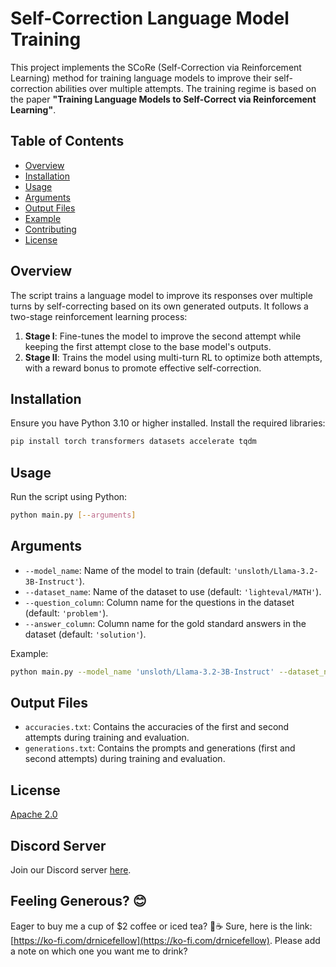 # Self-Correction Language Model Training

This project implements the SCoRe (Self-Correction via Reinforcement Learning) method for training language models to improve their self-correction abilities over multiple attempts. The training regime is based on the paper **"Training Language Models to Self-Correct via Reinforcement Learning"**.

## Table of Contents

- [Overview](#overview)
- [Installation](#installation)
- [Usage](#usage)
- [Arguments](#arguments)
- [Output Files](#output-files)
- [Example](#example)
- [Contributing](#contributing)
- [License](#license)

## Overview

The script trains a language model to improve its responses over multiple turns by self-correcting based on its own generated outputs. It follows a two-stage reinforcement learning process:

1. **Stage I**: Fine-tunes the model to improve the second attempt while keeping the first attempt close to the base model's outputs.
2. **Stage II**: Trains the model using multi-turn RL to optimize both attempts, with a reward bonus to promote effective self-correction.

## Installation

Ensure you have Python 3.10 or higher installed. Install the required libraries:

```bash
pip install torch transformers datasets accelerate tqdm
```

## Usage

Run the script using Python:

```bash
python main.py [--arguments]
```

## Arguments

- `--model_name`: Name of the model to train (default: `'unsloth/Llama-3.2-3B-Instruct'`).
- `--dataset_name`: Name of the dataset to use (default: `'lighteval/MATH'`).
- `--question_column`: Column name for the questions in the dataset (default: `'problem'`).
- `--answer_column`: Column name for the gold standard answers in the dataset (default: `'solution'`).

Example:

```bash
python main.py --model_name 'unsloth/Llama-3.2-3B-Instruct' --dataset_name 'lighteval/MATH' --question_column 'problem' --answer_column 'solution'
```

## Output Files

- `accuracies.txt`: Contains the accuracies of the first and second attempts during training and evaluation.
- `generations.txt`: Contains the prompts and generations (first and second attempts) during training and evaluation.



## License

[Apache 2.0](https://choosealicense.com/licenses/apache-2.0/)

## Discord Server

Join our Discord server [here](https://discord.gg/xhcBDEM3).

## Feeling Generous? 😊

Eager to buy me a cup of $2 coffee or iced tea? 🍵☕ Sure, here is the link: [https://ko-fi.com/drnicefellow](https://ko-fi.com/drnicefellow). Please add a note on which one you want me to drink?